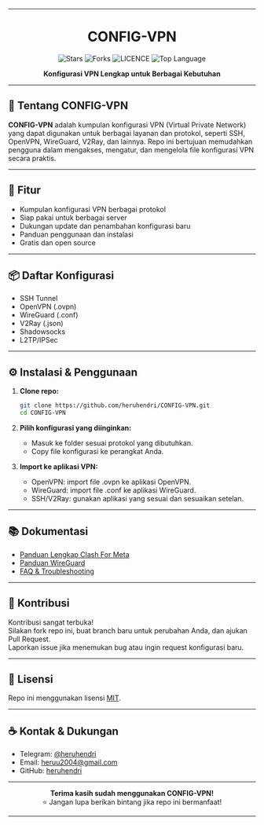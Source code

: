 
---

<div align="center">
  <h1>CONFIG-VPN</h1>
  <p>
    <img src="https://img.shields.io/github/stars/heruhendri/CONFIG-VPN?style=social" alt="Stars">
    <img src="https://img.shields.io/github/forks/heruhendri/CONFIG-VPN?style=social" alt="Forks">
    <img src="https://img.shields.io/github/license/heruhendri/CONFIG-VPN" alt="LICENCE">
    <img src="https://img.shields.io/github/languages/top/heruhendri/CONFIG-VPN" alt="Top Language">
  </p>
  <p>
    <b>Konfigurasi VPN Lengkap untuk Berbagai Kebutuhan</b>  
  </p>
</div>

---

## 📖 Tentang CONFIG-VPN

**CONFIG-VPN** adalah kumpulan konfigurasi VPN (Virtual Private Network) yang dapat digunakan untuk berbagai layanan dan protokol, seperti SSH, OpenVPN, WireGuard, V2Ray, dan lainnya. Repo ini bertujuan memudahkan pengguna dalam mengakses, mengatur, dan mengelola file konfigurasi VPN secara praktis.

---

## 🚀 Fitur

- Kumpulan konfigurasi VPN berbagai protokol
- Siap pakai untuk berbagai server
- Dukungan update dan penambahan konfigurasi baru
- Panduan penggunaan dan instalasi
- Gratis dan open source

---

## 📦 Daftar Konfigurasi

- SSH Tunnel
- OpenVPN (.ovpn)
- WireGuard (.conf)
- V2Ray (.json)
- Shadowsocks
- L2TP/IPSec

---

## ⚙️ Instalasi & Penggunaan

1. **Clone repo:**
   ```bash
   git clone https://github.com/heruhendri/CONFIG-VPN.git
   cd CONFIG-VPN
   ```

2. **Pilih konfigurasi yang diinginkan:**
   - Masuk ke folder sesuai protokol yang dibutuhkan.
   - Copy file konfigurasi ke perangkat Anda.

3. **Import ke aplikasi VPN:**
   - OpenVPN: import file .ovpn ke aplikasi OpenVPN.
   - WireGuard: import file .conf ke aplikasi WireGuard.
   - SSH/V2Ray: gunakan aplikasi yang sesuai dan sesuaikan setelan.

---

## 📚 Dokumentasi

- [Panduan Lengkap Clash For Meta](https://drive.google.com/file/d/13MWZ_d9uBfVjT0HAzhFk_goYLES5UUnu/view)
- [Panduan WireGuard](docs/wireguard.md)
- [FAQ & Troubleshooting](docs/faq.md)

---

## 🤝 Kontribusi

Kontribusi sangat terbuka!  
Silakan fork repo ini, buat branch baru untuk perubahan Anda, dan ajukan Pull Request.  
Laporkan issue jika menemukan bug atau ingin request konfigurasi baru.

---

## 📄 Lisensi

Repo ini menggunakan lisensi [MIT](LICENSE).

---

## ☕ Kontak & Dukungan

- Telegram: [@heruhendri](https://t.me/GbtTapiPngnSndiri)
- Email: heruu2004@gmail.com
- GitHub: [heruhendri](https://github.com/heruhendri)

---

<div align="center">
  <b>Terima kasih sudah menggunakan CONFIG-VPN!</b><br>
  ⭐ Jangan lupa berikan bintang jika repo ini bermanfaat!
</div>

---

